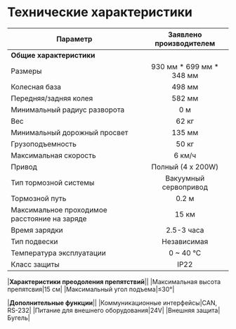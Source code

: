 # Технические характеристики

|Параметр|Заявлено производителем|
|--|:--:|
|**Общие характеристики**||
|Размеры|930 мм * 699 мм * 348 мм|
|Колесная база|498 мм|
|Передняя/задняя колея|582 мм|
|Минимальный радиус разворота|0 м|
|Вес| 62 кг|
|Минимальный дорожный просвет|135 мм|
|Грузоподъемность|50 кг|
|Максимальная скорость |6 км/ч|
|Привод|Полный (4 x 200W)|
|Тип тормозной системы| Вакуумный сервопривод |
|Тормозной путь|0.2 м|
|Максимальное проходимое расстояние на заряде|15 км|
|Время зарядки|2.5-3 часа|
|Тип подвески|Независимая|
|Температура эксплуатации|0 ~ 40 °C|
|Класс защиты|IP22|

|**Характеристики преодоления препятствий**||
|Максимальная высота препятсвия|15 см|
|Максимальный угол подъема|≤30°|

|**Дополнительные функции**||
|Коммуникационные интерфейсы|CAN, RS-232|
|Питание для внешнего оборудования|24V|
|Внешняя защита|Бугель|

